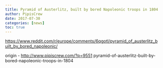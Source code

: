 ```yaml
---
title: Pyramid of Austerlitz, built by bored Napoleonic troops in 1804
author: PipisCrew
date: 2017-07-30
categories: [news]
toc: true
---
```


https://www.reddit.com/r/europe/comments/6qgotl/pyramid_of_austerlitz_built_by_bored_napoleonic/

origin - http://www.pipiscrew.com/?p=9551 pyramid-of-austerlitz-built-by-bored-napoleonic-troops-in-1804
